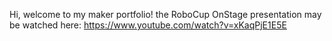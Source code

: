 Hi, welcome to my maker portfolio! the RoboCup OnStage presentation may be watched here: https://www.youtube.com/watch?v=xKaqPjE1E5E
